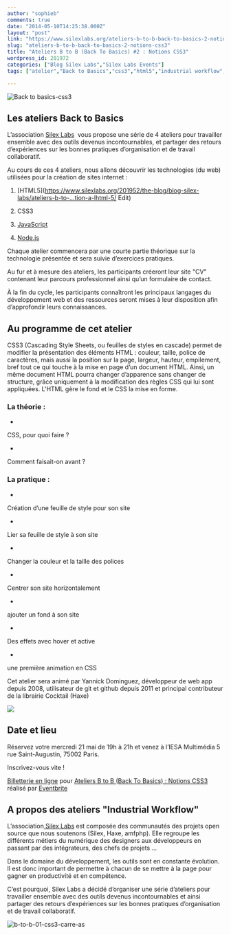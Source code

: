 ```yaml
---
author: "sophieb"
comments: true
date: "2014-05-10T14:25:38.000Z"
layout: "post"
link: "https://www.silexlabs.org/ateliers-b-to-b-back-to-basics-2-notions-css3/"
slug: "ateliers-b-to-b-back-to-basics-2-notions-css3"
title: "Ateliers B to B (Back To Basics) #2 : Notions CSS3"
wordpress_id: 201972
categories: ["Blog Silex Labs","Silex Labs Events"]
tags: ["atelier","Back to Basics","css3","html5","industrial workflow","site internet"]

---
```

![Back to basics-css3](https://www.silexlabs.org/wp-content/uploads/2014/04/b-to-b-01-css3-bandeau-as.png)




## Les ateliers Back to Basics




L’association [Silex Labs](https://www.silexlabs.org/)  vous propose une série de 4 ateliers pour travailler ensemble avec des outils devenus incontournables, et partager des retours d’expériences sur les bonnes pratiques d’organisation et de travail collaboratif.







Au cours de ces 4 ateliers, nous allons découvrir les technologies (du web) utilisées pour la création de sites internet :









  1. [HTML5](https://www.silexlabs.org/201952/the-blog/blog-silex-labs/ateliers-b-to-…tion-a-lhtml-5/ ‎Edit)


  2. CSS3


  3. [JavaScript](https://www.silexlabs.org/201975/the-blog/blog-silex-labs/ateliers-b-to-b-back-to-basics-3-utilisation-de-javascript/)


  4. [Node.js](https://www.silexlabs.org/201977/the-blog/blog-silex-labs/ateliers-b-to-b-back-to-basics-4-debuter-node-js)










Chaque atelier commencera par une courte partie théorique sur la technologie présentée et sera suivie d’exercices pratiques.




Au fur et à mesure des ateliers, les participants créeront leur site "CV" contenant leur parcours professionnel ainsi qu’un formulaire de contact.




À la fin du cycle, les participants connaîtront les principaux langages du développement web et des ressources seront mises à leur disposition afin d’approfondir leurs connaissances.








## Au programme de cet atelier


CSS3 (Cascading Style Sheets, ou feuilles de styles en cascade) permet de modifier la présentation des éléments HTML : couleur, taille, police de caractères, mais aussi la position sur la page, largeur, hauteur, empilement, bref tout ce qui touche à la mise en page d’un document HTML. Ainsi, un même document HTML pourra changer d’apparence sans changer de structure, grâce uniquement à la modification des règles CSS qui lui sont appliquées. L'HTML gère le fond et le CSS la mise en forme.


### La théorie :






  *


CSS, pour quoi faire ?





  *


Comment faisait-on avant ?







### La pratique :






  *


Création d’une feuille de style pour son site





  *


Lier sa feuille de style à son site





  *


Changer la couleur et la taille des polices





  *


Centrer son site horizontalement





  *


ajouter un fond à son site





  *


Des effets avec hover et active





  *


une première animation en CSS







Cet atelier sera animé par Yannick Dominguez, développeur de web app depuis 2008, utilisateur de git et github depuis 2011 et principal contributeur de la librairie Cocktail (Haxe)




![](https://lh4.googleusercontent.com/__qEhw26ffrghWzTbpWSV_JFusbTY0Llbo_LyA25BMibkbSwcIOEr0vSFDoQ3o4O4FUv3Dp6lDyUBpyg-k9lJQwnhAU6r4hl6A7rTUOxBwqUjZvs7yUyhQTThf11o3BOxA)








## Date et lieu


Réservez votre mercredi 21 mai de 19h à 21h et venez à l’IESA Multimédia 5 rue Saint-Augustin, 75002 Paris.


Inscrivez-vous vite !










[Billetterie en ligne](http://www.eventbrite.fr/r/etckt) pour [Ateliers B to B (Back To Basics) : Notions CSS3](https://www.eventbrite.fr/e/billets-ateliers-b-to-b-back-to-basics-notions-css3-11445685353?ref=etckt) réalisé par [Eventbrite](http://www.eventbrite.fr?ref=etckt)




## A propos des ateliers "Industrial Workflow"




L’association[ Silex Labs](https://www.silexlabs.org/) est composée des communautés des projets open source que nous soutenons (Silex, Haxe, amfphp). Elle regroupe les différents métiers du numérique des designers aux développeurs en passant par des intégrateurs, des chefs de projets ...




Dans le domaine du développement, les outils sont en constante évolution. Il est donc important de permettre à chacun de se mettre à la page pour gagner en productivité et en compétence.




C’est pourquoi, Silex Labs a décidé d’organiser une série d’ateliers pour travailler ensemble avec des outils devenus incontournables et ainsi partager des retours d’expériences sur les bonnes pratiques d’organisation et de travail collaboratif.





![b-to-b-01-css3-carre-as](https://www.silexlabs.org/wp-content/uploads/2014/04/b-to-b-01-css3-carre-as.png)







